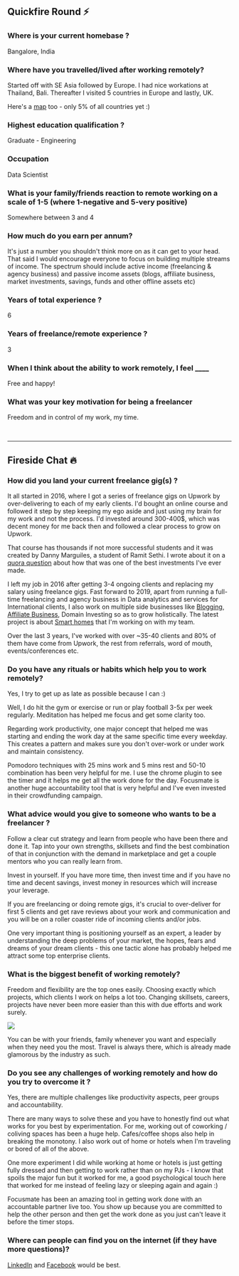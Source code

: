 ## Quickfire Round ⚡️

### Where is your current homebase ?

Bangalore, India

### Where have you travelled/lived after working remotely?

Started off with SE Asia followed by Europe. I had nice workations at Thailand, Bali. Thereafter I visited 5 countries in Europe and lastly, UK.

Here's a [map](https://cmoreira.net/visited-countries-map/?map=5d2196768d45f) too - only 5% of all countries yet :)

### Highest education qualification ?

Graduate - Engineering

### Occupation

Data Scientist

### What is your family/friends reaction to remote working on a scale of 1-5 (where 1-negative and 5-very positive)

Somewhere between 3 and 4

### How much do you earn per annum?

It's just a number you shouldn't think more on as it can get to your head. That said I would encourage everyone to focus on building multiple streams of income. The spectrum should include active income (freelancing & agency business) and passive income assets (blogs, affiliate business, market investments, savings, funds and other offline assets etc)

### Years of total experience ?

6

### Years of freelance/remote experience ?

3

### When I think about the ability to work remotely, I feel \_\_\_\_

Free and happy!

### What was your key motivation for being a freelancer

Freedom and in control of my work, my time.

 

* * *

## Fireside Chat 🔥

### How did you land your current freelance gig(s) ?

It all started in 2016, where I got a series of freelance gigs on Upwork by over-delivering to each of my early clients. I'd bought an online course and followed it step by step keeping my ego aside and just using my brain for my work and not the process. I'd invested around 300-400$, which was decent money for me back then and followed a clear process to grow on Upwork.

That course has thousands if not more successful students and it was created by Danny Marguiles, a student of Ramit Sethi. I wrote about it on a [quora question](https://www.quora.com/Have-any-of-you-taken-the-offered-course-of-Danny-Margulies-for-freelancers-called-Secrets-of-a-Six-Figure-Upworker-Did-it-work/answer/Pravin-Singh-1) about how that was one of the best investments I've ever made.

I left my job in 2016 after getting 3-4 ongoing clients and replacing my salary using freelance gigs. Fast forward to 2019, apart from running a full-time freelancing and agency business in Data analytics and services for International clients, I also work on multiple side businesses like [Blogging](https://webanalyticshub.com), [Affiliate Business](https://hipbrands.in), Domain Investing so as to grow holistically. The latest project is about [Smart homes](https://smarthomereviews.in) that I'm working on with my team.

Over the last 3 years, I've worked with over ~35-40 clients and 80% of them have come from Upwork, the rest from referrals, word of mouth, events/conferences etc.

### Do you have any rituals or habits which help you to work remotely?

Yes, I try to get up as late as possible because I can :)

Well, I do hit the gym or exercise or run or play football 3-5x per week regularly. Meditation has helped me focus and get some clarity too.

Regarding work productivity, one major concept that helped me was starting and ending the work day at the same specific time every weekday. This creates a pattern and makes sure you don't over-work or under work and maintain consistency.

Pomodoro techniques with 25 mins work and 5 mins rest and 50-10 combination has been very helpful for me. I use the chrome plugin to see the timer and it helps me get all the work done for the day. Focusmate is another huge accountability tool that is very helpful and I've even invested in their crowdfunding campaign.

### What advice would you give to someone who wants to be a freelancer ?

Follow a clear cut strategy and learn from people who have been there and done it. Tap into your own strengths, skillsets and find the best combination of that in conjunction with the demand in marketplace and get a couple mentors who you can really learn from.

Invest in yourself. If you have more time, then invest time and if you have no time and decent savings, invest money in resources which will increase your leverage.

If you are freelancing or doing remote gigs, it's crucial to over-deliver for first 5 clients and get rave reviews about your work and communication and you will be on a roller coaster ride of incoming clients and/or jobs.

One very important thing is positioning yourself as an expert, a leader by understanding the deep problems of your market, the hopes, fears and dreams of your dream clients - this one tactic alone has probably helped me attract some top enterprise clients.

### What is the biggest benefit of working remotely?

Freedom and flexibility are the top ones easily. Choosing exactly which projects, which clients I work on helps a lot too. Changing skillsets, careers, projects have never been more easier than this with due efforts and work surely.

![](/interviews/pravin_workspace_2-1024x767.png)

You can be with your friends, family whenever you want and especially when they need you the most. Travel is always there, which is already made glamorous by the industry as such.

### Do you see any challenges of working remotely and how do you try to overcome it ?

Yes, there are multiple challenges like productivity aspects, peer groups and accountability.

There are many ways to solve these and you have to honestly find out what works for you best by experimentation. For me, working out of coworking / coliving spaces has been a huge help. Cafes/coffee shops also help in breaking the monotony. I also work out of home or hotels when I'm traveling or bored of all of the above.

One more experiment I did while working at home or hotels is just getting fully dressed and then getting to work rather than on my PJs - I know that spoils the major fun but it worked for me, a good psychological touch here that worked for me instead of feeling lazy or sleeping again and again :)

Focusmate has been an amazing tool in getting work done with an accountable partner live too. You show up because you are committed to help the other person and then get the work done as you just can't leave it before the timer stops.

### Where can people can find you on the internet (if they have more questions)?

[LinkedIn](https://www.linkedin.com/in/pravin310/) and [Facebook](https://www.facebook.com/pravin.310) would be best.
